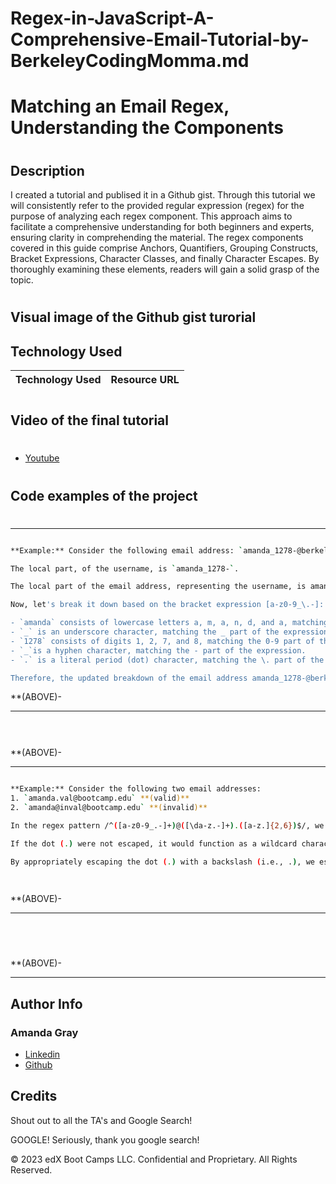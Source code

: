 # Regex-in-JavaScript-A-Comprehensive-Email-Tutorial-by-BerkeleyCodingMomma.md
#
# Matching an Email Regex, Understanding the Components
#
## Description 
I created a tutorial and publised it in a Github gist. Through this tutorial we will consistently refer to the provided regular expression (regex) for the purpose of analyzing each regex component. This approach aims to facilitate a comprehensive understanding for both beginners and experts, ensuring clarity in comprehending the material. The regex components covered in this guide comprise Anchors, Quantifiers, Grouping Constructs, Bracket Expressions, Character Classes, and finally Character Escapes. By thoroughly examining these elements, readers will gain a solid grasp of the topic.
#
## Visual image of the Github gist turorial



## Technology Used 

| Technology Used         | Resource URL           | 
| ------------- |:-------------:| 


#

## Video of the final tutorial
#
* [Youtube](https://youtu.be/3Mm9cNflXwk)
#

## Code examples of the project

#
--------------------------------------------------------------------------------------------------------------------------------------------------------

 ```sh

**Example:** Consider the following email address: `amanda_1278-@berkeleybootcamp.edu`

The local part, of the username, is `amanda_1278-`.

The local part of the email address, representing the username, is amanda_1278-.

Now, let's break it down based on the bracket expression [a-z0-9_\.-]:

- `amanda` consists of lowercase letters a, m, a, n, d, and a, matching the a-z part of the expression.
- `_` is an underscore character, matching the _ part of the expression.
- `1278` consists of digits 1, 2, 7, and 8, matching the 0-9 part of the expression.
- `_`is a hyphen character, matching the - part of the expression.
- `.` is a literal period (dot) character, matching the \. part of the expression.

Therefore, the updated breakdown of the email address amanda_1278-@berkeleybootcamp.edu aligns with the bracket expression and its respective components.

```

**(ABOVE)- 

--------------------------------------------------------------------------------------------------------------------------------------------------------

```sh

  


```

**(ABOVE)- 

--------------------------------------------------------------------------------------------------------------------------------------------------------

```sh

**Example:** Consider the following two email addresses:
1. `amanda.val@bootcamp.edu` **(valid)**
2. `amanda@inval@bootcamp.edu` **(invalid)**

In the regex pattern /^([a-z0-9_.-]+)@([\da-z.-]+).([a-z.]{2,6})$/, we utilize the backslash to escape the dot (.) within the pattern. Specifically, . is employed to match a literal period character within an email address. This approach guarantees the accurate identification of valid email addresses, as demonstrated in the email address amanda.val@bootcamp.edu (valid), while correctly dismissing invalid email addresses, as illustrated in the email address amanda@inval@bootcamp.edu (invalid).

If the dot (.) were not escaped, it would function as a wildcard character, potentially matching any character in its place. Consequently, the regex would erroneously identify invalid email addresses.

By appropriately escaping the dot (.) with a backslash (i.e., .), we establish that the regex only matches valid email addresses that contain literal periods in the appropriate positions. This practice prevents the dot from behaving as a wildcard and ensures more precise pattern matching.

    
```

**(ABOVE)- 

--------------------------------------------------------------------------------------------------------------------------------------------------------

```sh
  




```
**(ABOVE)- 

--------------------------------------------------------------------------------------------------------------------------------------------------------

## Author Info

### Amanda Gray

* [Linkedin](https://www.linkedin.com/in/amanda-gray-831a65254/)
* [Github]()

## Credits

Shout out to all the TA's and Google Search!

GOOGLE!  Seriously, thank you google search!





© 2023 edX Boot Camps LLC. Confidential and Proprietary. All Rights Reserved.










